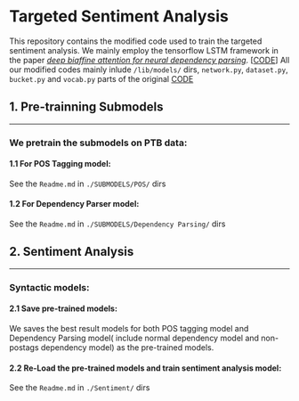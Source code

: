 # Targeted Sentiment Analysis

This repository contains the modified code used to train the targeted sentiment analysis. We mainly employ the tensorflow LSTM framework in the paper [*deep biaffine attention for neural dependency parsing*](https://arxiv.org/abs/1611.01734). [[CODE](https://github.com/tdozat/Parser)] All our modified codes mainly inlude `/lib/models/` dirs, `network.py`, `dataset.py`, `bucket.py` and `vocab.py`  parts of the original [CODE]()

## 1. Pre-trainning Submodels

----------------

### We pretrain the submodels on PTB data:

#### 1.1 For POS Tagging model:

See the `Readme.md` in `./SUBMODELS/POS/` dirs

#### 1.2 For Dependency Parser model:

See the `Readme.md` in `./SUBMODELS/Dependency Parsing/` dirs



## 2. Sentiment Analysis

------------------------

### Syntactic models:

#### 2.1 Save pre-trained models:

We saves the best result models for both POS tagging model and Dependency Parsing model( include normal dependency model and non-postags dependency model) as the pre-trained models.

#### 2.2  Re-Load the pre-trained models and train sentiment analysis model: 

See the `Readme.md` in `./Sentiment/` dirs

